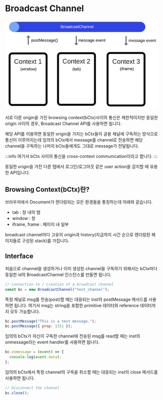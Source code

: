 # Broadcast Channel

![Broadcast Channel](../_images/bc.png)

서로 다른 origin을 가진 browsing context(bCtx)사이의 통신은 제한적이지만 동일한 origin 사이의 경우, Broadcast Channel API를 사용하면 됩니다.

해당 API를 이용하면 동일한 origin을 가지는 bCtx들이 공용 채널에 구독하는 방식으로 통신이 이루어지는데 임의의 bCtx에서 message를 channel로 전송하면 해당 channel을 구독하는 나머지 bCtx들에게도 그대로 message가 전달됩니다.

:::info
여기서 bCtx 사이의 통신을 cross-context communication이라고 합니다.
:::

동일한 origin을 가진 다른 탭에서 로그인/로그아웃 같은 user action을 감지할 때 유용한 API입니다.

## Browsing Context(bCtx)란?

브라우저에서 Document가 렌더링되는 모든 환경들을 통칭하는데 아래와 같습니다.

- tab : 창 내의 탭
- window : 창
- iframe, frame : 페이지 내 일부

broadcast channel마다 고유의 origin과 history(지금까지 시간 순으로 렌더링된 페이지들로 구성된 stack)를 가집니다.

## Interface

처음으로 channel을 생성하거나 이미 생성된 channel을 구독하기 위해서는 bCtx마다 동일한 id의 BroadcastChannel 인스턴스를 만들면 됩니다.

```js
// Connection to / Creation of a broadcast channel
const bc = new BroadcastChannel("test_channel");
```

특정 채널로 msg를 전송(post)할 때는 대응되는 inst의 postMessage 메서드를 사용하면 됩니다. 여기서 msg는 string을 포함한 primitive 데이터와 reference 데이터까지 모두 가능합니다.

```js
bc.postMessage("This is a test message.");
bc.postMessage({ prop: 1331 });
```

임의의 bCtx가 자신이 구독한 channel에 전송된 msg를 read할 때는 inst의 onmessage라는 event handler를 사용하면 됩니다.

```js
bc.onmessage = (event) => {
  console.log(event.data);
};
```

임의의 bCtx에서 특정 channel의 구독을 취소할 때는 대응되는 inst의 close 메서드를 사용하면 됩니다.

```js
// Disconnect the channel
bc.close();
```
